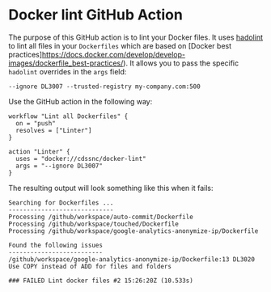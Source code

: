# Docker lint GitHub Action

The purpose of this GitHub action is to lint your Docker files. It uses [hadolint](https://github.com/hadolint/hadolint) to lint all files in your `Dockerfiles` which are based on [Docker best practices]https://docs.docker.com/develop/develop-images/dockerfile_best-practices/). It allows you to pass the specific `hadolint` overrides in the `args` field:

```
--ignore DL3007 --trusted-registry my-company.com:500
```

Use the GitHub action in the following way:

```
workflow "Lint all Dockerfiles" {
  on = "push"
  resolves = ["Linter"]
}

action "Linter" {
  uses = "docker://cdssnc/docker-lint"
  args = "--ignore DL3007"
}

```

The resulting output will look something like this when it fails:

```
Searching for Dockerfiles ...
-----------------------------
Processing /github/workspace/auto-commit/Dockerfile
Processing /github/workspace/touched/Dockerfile
Processing /github/workspace/google-analytics-anonymize-ip/Dockerfile

Found the following issues
--------------------------
/github/workspace/google-analytics-anonymize-ip/Dockerfile:13 DL3020 Use COPY instead of ADD for files and folders

### FAILED Lint docker files #2 15:26:20Z (10.533s)
```
